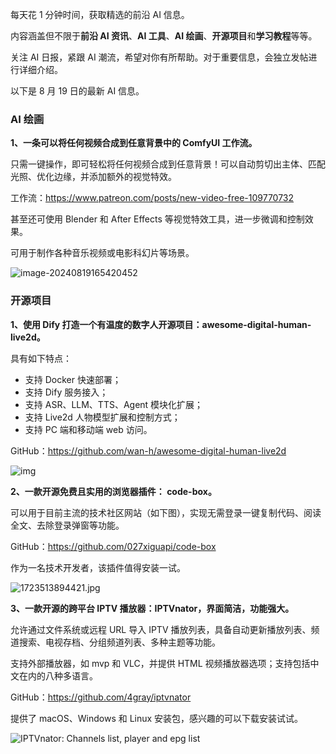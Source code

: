 每天花 1 分钟时间，获取精选的前沿 AI 信息。

内容涵盖但不限于**前沿 AI 资讯**、**AI 工具**、**AI 绘画**、**开源项目**和**学习教程**等等。

关注 AI 日报，紧跟 AI 潮流，希望对你有所帮助。对于重要信息，会独立发帖进行详细介绍。

以下是 8 月 19 日的最新 AI 信息。

### AI 绘画

**1、一条可以将任何视频合成到任意背景中的 ComfyUI 工作流。**

只需一键操作，即可轻松将任何视频合成到任意背景！可以自动剪切出主体、匹配光照、优化边缘，并添加额外的视觉特效。

工作流：https://www.patreon.com/posts/new-video-free-109770732

甚至还可使用 Blender 和 After Effects 等视觉特效工具，进一步微调和控制效果。

可用于制作各种音乐视频或电影科幻片等场景。

![image-20240819165420452](https://cdn.jsdelivr.net/gh/freelander/oss@master/ai-daily/2024-08-19/image-20240819165420452.png)



### 开源项目

**1、使用 Dify 打造一个有温度的数字人开源项目：awesome-digital-human-live2d。**

具有如下特点：

- 支持 Docker 快速部署；
- 支持 Dify 服务接入；
- 支持 ASR、LLM、TTS、Agent 模块化扩展；
- 支持 Live2d 人物模型扩展和控制方式；
- 支持 PC 端和移动端 web 访问。

GitHub：https://github.com/wan-h/awesome-digital-human-live2d

![img](https://cdn.jsdelivr.net/gh/freelander/oss@master/ai-daily/2024-08-18/pc_web.png)



**2、一款开源免费且实用的浏览器插件： code-box。**

可以用于目前主流的技术社区网站（如下图），实现无需登录一键复制代码、阅读全文、去除登录弹窗等功能。

GitHub：https://github.com/027xiguapi/code-box

作为一名技术开发者，该插件值得安装一试。

![1723513894421.jpg](https://cdn.jsdelivr.net/gh/freelander/oss@master/ai-daily/2024-08-19/1723513894421.jpg)

**3、一款开源的跨平台 IPTV 播放器：IPTVnator，界面简洁，功能强大。**

允许通过文件系统或远程 URL 导入 IPTV 播放列表，具备自动更新播放列表、频道搜索、电视存档、分组频道列表、多种主题等功能。

支持外部播放器，如 mvp 和 VLC，并提供 HTML 视频播放器选项；支持包括中文在内的八种多语言。

GitHub：https://github.com/4gray/iptvnator

提供了 macOS、Windows 和 Linux 安装包，感兴趣的可以下载安装试试。

![IPTVnator: Channels list, player and epg list](https://cdn.jsdelivr.net/gh/freelander/oss@master/ai-daily/2024-08-19/iptv-dark-theme.png)
